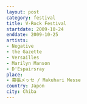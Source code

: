 ```yaml
---
layout: post
category: festival
title: V-Rock Festival
startdate: 2009-10-24
enddate: 2009-10-25
artists: 
- Negative
- the Gazette
- Versailles
- Marilyn Manson
- D'Espairsray
place: 
- 幕張メッセ / Makuhari Messe
country: Japon
city: Chiba
---
```


